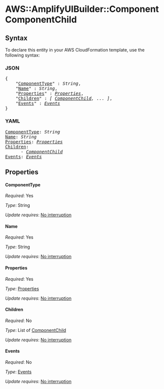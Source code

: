 # AWS::AmplifyUIBuilder::Component ComponentChild

## Syntax

To declare this entity in your AWS CloudFormation template, use the following syntax:

### JSON

<pre>
{
    "<a href="#componenttype" title="ComponentType">ComponentType</a>" : <i>String</i>,
    "<a href="#name" title="Name">Name</a>" : <i>String</i>,
    "<a href="#properties" title="Properties">Properties</a>" : <i><a href="componentchild-properties.md">Properties</a></i>,
    "<a href="#children" title="Children">Children</a>" : <i>[ <a href="componentchild.md">ComponentChild</a>, ... ]</i>,
    "<a href="#events" title="Events">Events</a>" : <i><a href="componentchild-events.md">Events</a></i>
}
</pre>

### YAML

<pre>
<a href="#componenttype" title="ComponentType">ComponentType</a>: <i>String</i>
<a href="#name" title="Name">Name</a>: <i>String</i>
<a href="#properties" title="Properties">Properties</a>: <i><a href="componentchild-properties.md">Properties</a></i>
<a href="#children" title="Children">Children</a>: <i>
      - <a href="componentchild.md">ComponentChild</a></i>
<a href="#events" title="Events">Events</a>: <i><a href="componentchild-events.md">Events</a></i>
</pre>

## Properties

#### ComponentType

_Required_: Yes

_Type_: String

_Update requires_: [No interruption](https://docs.aws.amazon.com/AWSCloudFormation/latest/UserGuide/using-cfn-updating-stacks-update-behaviors.html#update-no-interrupt)

#### Name

_Required_: Yes

_Type_: String

_Update requires_: [No interruption](https://docs.aws.amazon.com/AWSCloudFormation/latest/UserGuide/using-cfn-updating-stacks-update-behaviors.html#update-no-interrupt)

#### Properties

_Required_: Yes

_Type_: <a href="componentchild-properties.md">Properties</a>

_Update requires_: [No interruption](https://docs.aws.amazon.com/AWSCloudFormation/latest/UserGuide/using-cfn-updating-stacks-update-behaviors.html#update-no-interrupt)

#### Children

_Required_: No

_Type_: List of <a href="componentchild.md">ComponentChild</a>

_Update requires_: [No interruption](https://docs.aws.amazon.com/AWSCloudFormation/latest/UserGuide/using-cfn-updating-stacks-update-behaviors.html#update-no-interrupt)

#### Events

_Required_: No

_Type_: <a href="componentchild-events.md">Events</a>

_Update requires_: [No interruption](https://docs.aws.amazon.com/AWSCloudFormation/latest/UserGuide/using-cfn-updating-stacks-update-behaviors.html#update-no-interrupt)


